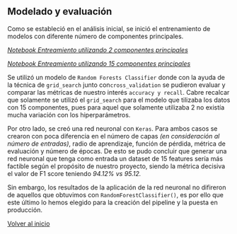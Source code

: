 ## Modelado y evaluación 
Como se estableció en el análisis inicial, se inició el entrenamiento de modelos con diferente número de componentes principales.

<a href = "https://github.com/DaColcha/breast-cancer-prediction/blob/49bca5189337c7642cdfa4296c849642444e1b5b/notebooks/training-2pca.ipynb"> *Notebook Entreamiento utilizando 2 componentes principales* </a> 

<a href = "https://github.com/DaColcha/breast-cancer-prediction/blob/49bca5189337c7642cdfa4296c849642444e1b5b/notebooks/training-15pca.ipynb"> *Notebook Entreamiento utilizando 15 componentes principales* </a> 

Se utilizó un modelo de `Random Forests Classifier` donde con la ayuda de la técnica de `grid_search` junto con`cross_validation` se pudieron evaluar y comparar las métricas de nuestro interés `accuracy y recall`. Cabre recalcar que solamente se utilizó el `grid_search` para el modelo que tilizaba los datos con 15 componentes, pues para aquel que solamente utilizaba 2 no existía mucha variación con los hiperparámetros. 

Por otro lado, se creó una red neuronal con `Keras`. Para ambos casos se crearon con poca diferencia en el número de capas *(en consideración al número de entradas)*, radio de aprendizaje, función de pérdida, métrica de evaluación y número de épocas.
De esto se pudo concluir que generar una red neuronal que tenga como entrada un dataset de 15 features sería más factible según el propósito de nuestro proyecto, siendo la métrica decisiva el valor de F1 score teniendo *94.12% vs 95.12.* 

Sin embargo, los resultados de la aplicación de la red neuronal no difireron de aquellos que obtuvimos con `RandomForestClassifier()`, es por ello que este último lo hemos elegido para la creación del pipeline y la puesta en producción. 


[Volver al inicio](https://github.com/DaColcha/breast-cancer-prediction/blob/46bcfee97eb212c329361f0c4327c39bf4cc4597/README.md)
